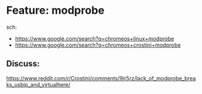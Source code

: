 # Feature: modprobe
sch:
- https://www.google.com/search?q=chromeos+linux+modprobe
- https://www.google.com/search?q=chromeos+crostini+modprobe

## Discuss:
https://www.reddit.com/r/Crostini/comments/9jr5rz/lack_of_modprobe_breaks_usbip_and_virtualhere/
